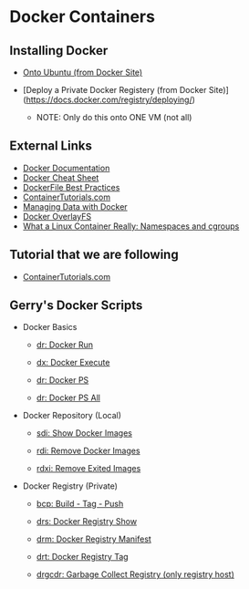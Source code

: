 # Docker Containers

## Installing Docker

* [Onto Ubuntu (from Docker Site)](https://docs.docker.com/v17.09/engine/installation/linux/docker-ce/ubuntu)

* [Deploy a Private Docker Registery (from Docker Site)] (https://docs.docker.com/registry/deploying/)
    * NOTE: Only do this onto ONE VM (not all)
## External Links

* [Docker Documentation](https://docs.docker.com)
* [Docker Cheat Sheet](https://kapeli.com/cheat_sheets/Dockerfile.docset/Contents/Resources/Documents/index)
* [DockerFile Best Practices](https://docs.docker.com/develop/develop-images/dockerfile_best-practices/)
* [ContainerTutorials.com](http://containertutorials.com/)
* [Managing Data with Docker](https://docs.docker.com/storage/)
* [Docker OverlayFS](https://docs.docker.com/storage/storagedriver/overlayfs-driver/)
* [What a Linux Container Really: Namespaces and cgroups](https://jvns.ca/blog/2016/10/10/what-even-is-a-container/)

## Tutorial that we are following
* [ContainerTutorials.com](http://containertutorials.com/)

## Gerry's Docker Scripts

* Docker Basics

    * [dr: Docker Run ](dockerScripts/dr)
    * [dx: Docker Execute  ](dockerScripts/dx)

    * [dr: Docker PS ](dockerScripts/dps)
    * [dr: Docker PS All ](dockerScripts/dpsa)

* Docker Repository (Local)
    * [sdi: Show Docker Images](dockerScripts/dsi)

    * [rdi: Remove Docker Images](dockerScripts/rdi)
    * [rdxi: Remove Exited Images](dockerScripts/rdxi)

* Docker Registry (Private)

    * [bcp: Build - Tag - Push](dockerScripts/bcp)

    * [drs: Docker Registry Show](dockerScripts/drs)
    * [drm: Docker Registry Manifest](dockerScripts/drm)
    * [drt: Docker Registry Tag](dockerScripts/drt)
    * [drgcdr: Garbage Collect Registry (only registry host)](dockerScripts/drgcdr)

